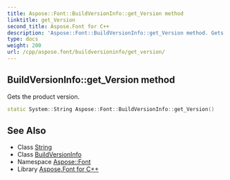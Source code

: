 ```yaml
---
title: Aspose::Font::BuildVersionInfo::get_Version method
linktitle: get_Version
second_title: Aspose.Font for C++
description: 'Aspose::Font::BuildVersionInfo::get_Version method. Gets the product version in C++.'
type: docs
weight: 200
url: /cpp/aspose.font/buildversioninfo/get_version/
---
```

## BuildVersionInfo::get_Version method


Gets the product version.

```cpp
static System::String Aspose::Font::BuildVersionInfo::get_Version()
```

## See Also

* Class [String](../../../system/string/)
* Class [BuildVersionInfo](../)
* Namespace [Aspose::Font](../../)
* Library [Aspose.Font for C++](../../../)
